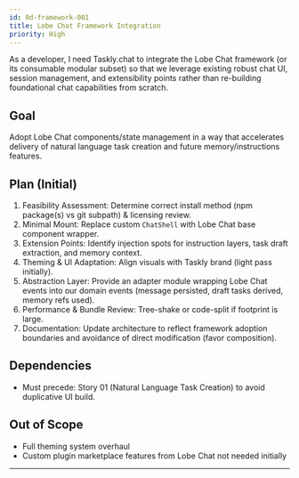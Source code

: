 ```yaml
---
id: 0d-framework-001
title: Lobe Chat Framework Integration
priority: High
---
```

As a developer, I need Taskly.chat to integrate the Lobe Chat framework (or its consumable modular subset) so that we leverage existing robust chat UI, session management, and extensibility points rather than re-building foundational chat capabilities from scratch.

## Goal
Adopt Lobe Chat components/state management in a way that accelerates delivery of natural language task creation and future memory/instructions features.

## Plan (Initial)
1. Feasibility Assessment: Determine correct install method (npm package(s) vs git subpath) & licensing review.
2. Minimal Mount: Replace custom `ChatShell` with Lobe Chat base component wrapper.
3. Extension Points: Identify injection spots for instruction layers, task draft extraction, and memory context.
4. Theming & UI Adaptation: Align visuals with Taskly brand (light pass initially).
5. Abstraction Layer: Provide an adapter module wrapping Lobe Chat events into our domain events (message persisted, draft tasks derived, memory refs used).
6. Performance & Bundle Review: Tree-shake or code-split if footprint is large.
7. Documentation: Update architecture to reflect framework adoption boundaries and avoidance of direct modification (favor composition).

## Dependencies
- Must precede: Story 01 (Natural Language Task Creation) to avoid duplicative UI build.

## Out of Scope
- Full theming system overhaul
- Custom plugin marketplace features from Lobe Chat not needed initially

---
